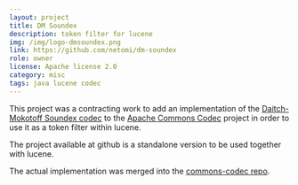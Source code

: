 ```yaml
---
layout: project
title: DM Soundex
description: token filter for lucene
img: /img/logo-dmsoundex.png
link: https://github.com/netomi/dm-soundex
role: owner
license: Apache license 2.0
category: misc
tags: java lucene codec
---
```


This project was a contracting work to add an implementation of the <a href="https://en.wikipedia.org/wiki/Daitch%E2%80%93Mokotoff_Soundex">Daitch-Mokotoff Soundex codec</a>
to the <a href="https://commons.apache.org/proper/commons-codec">Apache Commons Codec</a> project in order to use it as a token filter within lucene.

The project available at github is a standalone version to be used together with lucene.

The actual implementation was merged into the <a href="https://github.com/apache/commons-codec/blob/master/src/main/java/org/apache/commons/codec/language/DaitchMokotoffSoundex.java">commons-codec repo</a>.